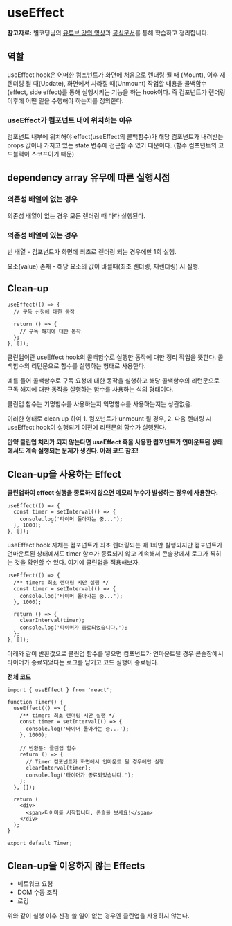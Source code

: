 # useEffect

**참고자료:** 별코딩님의 [유튜브 강의 영상](https://www.youtube.com/watch?v=kyodvzc5GHU&t=722s)과 [공식문서](https://ko.reactjs.org/docs/hooks-effect.html)를 통해 학습하고 정리합니다.

## 역할

useEffect hook은 어떠한 컴포넌트가 화면에 처음으로 렌더링 될 때 (Mount), 이후 재렌더링 될 때(Update), 화면에서 사라질 때(Unmount) 작업할 내용을 콜백함수(effect, side effect)를 통해 실행시키는 기능을 하는 hook이다.
즉 컴포넌트가 렌더링 이후에 어떤 일을 수행해야 하는지를 정의한다.

### useEffect가 컴포넌트 내에 위치하는 이유

컴포넌트 내부에 위치해야 effect(useEffect의 콜백함수)가 해당 컴포넌트가 내려받는 props 값이나 가지고 있는 state 변수에 접근할 수 있기 때문이다.
(함수 컴포넌트의 코드블럭이 스코프이기 때문)

## dependency array 유무에 따른 실행시점

### 의존성 배열이 없는 경우

의존성 배열이 없는 경우 모든 렌더링 때 마다 실행된다.

### 의존성 배열이 있는 경우

빈 배열 - 컴포넌트가 화면에 최초로 렌더링 되는 경우에만 1회 실행.

요소(value) 존재 - 해당 요소의 값이 바뀔때(최초 렌더링, 재렌더링) 시 실행.

## Clean-up

```tsx
useEffect(() => {
  // 구독 신청에 대한 동작

  return () => {
    // 구독 해지에 대한 동작
  };
}, []);
```

클린업이란 useEffect hook의 콜백함수로 실행한 동작에 대한 정리 작업을 뜻한다. 콜백함수의 리턴문으로 함수를 실행하는 형태로 사용한다.

예를 들어 콜백함수로 구독 요청에 대한 동작을 실행하고 해당 콜백함수의 리턴문으로 구독 해지에 대한 동작을 실행하는 함수를 사용하는 식의 형태이다.

클린업 함수는 기명함수를 사용하는지 익명함수를 사용하는지는 상관없음.

이러한 형태로 clean up 하여 1. 컴포넌트가 unmount 될 경우, 2. 다음 렌더링 시 useEffect hook이 실행되기 이전에 리턴문의 함수가 실행된다.

**만약 클린업 처리가 되지 않는다면 useEffect 훅을 사용한 컴포넌트가 언마운트된 상태에서도 계속 실행되는 문제가 생긴다. 아래 코드 참조!**

## Clean-up을 사용하는 Effect

**클린업하여 effect 실행을 종료하지 않으면 메모리 누수가 발생하는 경우에 사용한다.**

```tsx
useEffect(() => {
  const timer = setInterval(() => {
    console.log('타이머 돌아가는 중...');
  }, 1000);
}, []);
```

useEffect hook 자체는 컴포넌트가 최초 렌더링되는 때 1회만 실행되지만 컴포넌트가 언마운트된 상태에서도 timer 함수가 종료되지 않고 계속해서 콘솔창에서 로그가 찍히는 것을 확인할 수 있다. 여기에 클린업을 적용해보자.

```tsx
useEffect(() => {
  /** timer: 최초 렌더링 시만 실행 */
  const timer = setInterval(() => {
    console.log('타이머 돌아가는 중...');
  }, 1000);

  return () => {
    clearInterval(timer);
    console.log('타이머가 종료되었습니다.');
  };
}, []);
```

아래와 같이 반환값으로 클린업 함수를 넣으면 컴포넌트가 언마운트될 경우 콘솔창에서 타이머가 종료되었다는 로그를 남기고 코드 실행이 종료된다.

**전체 코드**

```tsx
import { useEffect } from 'react';

function Timer() {
  useEffect(() => {
    /** timer: 최초 렌더링 시만 실행 */
    const timer = setInterval(() => {
      console.log('타이머 돌아가는 중...');
    }, 1000);

    // 반환문: 클린업 함수
    return () => {
      // Timer 컴포넌트가 화면에서 언마운트 될 경우에만 실행
      clearInterval(timer);
      console.log('타이머가 종료되었습니다.');
    };
  }, []);

  return (
    <div>
      <span>타이머를 시작합니다. 콘솔을 보세요!</span>
    </div>
  );
}

export default Timer;
```

## Clean-up을 이용하지 않는 Effects

- 네트워크 요청
- DOM 수동 조작
- 로깅

위와 같이 실행 이후 신경 쓸 일이 없는 경우엔 클린업을 사용하지 않는다.
